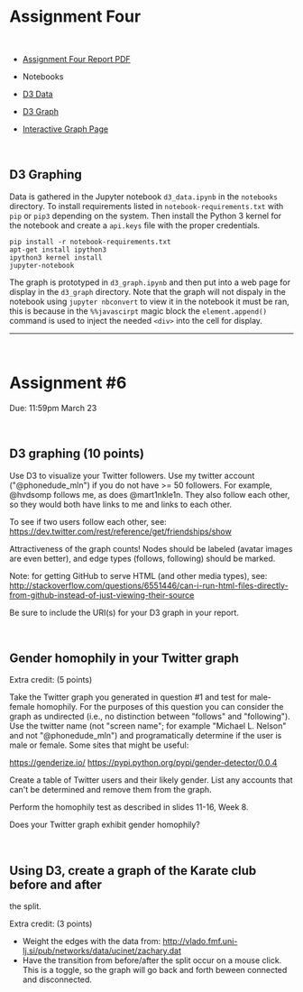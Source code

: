 # Assignment Four
&nbsp;

*   [Assignment Four Report PDF](http://datenstrom.gitlab.io/cs532-s17/pdfs/assignment_six.pdf)
*   Notebooks

  *   [D3 Data](http://datenstrom.gitlab.io/cs532-s17/notebooks/d3_data.html)
  *   [D3 Graph](http://datenstrom.gitlab.io/cs532-s17/notebooks/d3_graph.html)

*   [Interactive Graph Page](http://datenstrom.gitlab.io/cs532-s17/d3_twitter_graph/force.html)

&nbsp;
## D3 Graphing

Data is gathered in the Jupyter notebook `d3_data.ipynb` in the `notebooks` directory. To install requirements listed in `notebook-requirements.txt` with `pip` or `pip3` depending on the system. Then install the Python 3 kernel for the notebook and create a `api.keys` file with the proper credentials.

    pip install -r notebook-requirements.txt
    apt-get install ipython3
    ipython3 kernel install
    jupyter-notebook

The graph is prototyped in `d3_graph.ipynb` and then put into a web page for display in the `d3_graph` directory. Note that the graph will not dispaly in the notebook using `jupyter nbconvert` to view it in the notebook it must be ran, this is because in the `%%javascirpt` magic block the `element.append()` command is used to inject the needed `<div>` into the cell for display.


-----------------------------------------------------------------------

&nbsp;
# Assignment #6
Due: 11:59pm March 23

&nbsp;
## D3 graphing (10 points)

Use D3 to visualize your Twitter followers.  Use my twitter account
("@phonedude_mln") if you do not have >= 50 followers.  For example,
@hvdsomp follows me, as does @mart1nkle1n.  They also follow each
other, so they would both have links to me and links to each other.

To see if two users follow each other, see:
https://dev.twitter.com/rest/reference/get/friendships/show

Attractiveness of the graph counts!  Nodes should be labeled (avatar
images are even better), and edge types (follows, following) should
be marked.

Note: for getting GitHub to serve HTML (and other media types), see:
http://stackoverflow.com/questions/6551446/can-i-run-html-files-directly-from-github-instead-of-just-viewing-their-source

Be sure to include the URI(s) for your D3 graph in your report. 


&nbsp;
## Gender homophily in your Twitter graph 

Extra credit: (5 points)

Take the Twitter graph you generated in question #1 and test for
male-female homophily.  For the purposes of this question you can
consider the graph as undirected (i.e., no distinction between
"follows" and "following").  Use the twitter name (not "screen
name"; for example "Michael L. Nelson" and not "@phonedude_mln")
and programatically determine if the user is male or female.  Some
sites that might be useful:

https://genderize.io/
https://pypi.python.org/pypi/gender-detector/0.0.4

Create a table of Twitter users and their likely gender.  List any 
accounts that can't be determined and remove them from the graph.

Perform the homophily test as described in slides 11-16, Week 8.

Does your Twitter graph exhibit gender homophily?


&nbsp;
## Using D3, create a graph of the Karate club before and after
the split.

Extra credit: (3 points)

* Weight the edges with the data from: http://vlado.fmf.uni-lj.si/pub/networks/data/ucinet/zachary.dat
* Have the transition from before/after the split occur on a mouse click.  This is a toggle, so the graph will go back and forth beween connected and disconnected.
